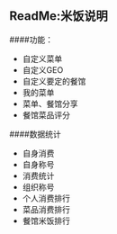 ReadMe:米饭说明
-----
####功能：
* 自定义菜单
* 自定义GEO
* 自定义要定的餐馆
* 我的菜单
* 菜单、餐馆分享
* 餐馆菜品评分

####数据统计
* 自身消费
* 自身称号
* 消费统计
* 组织称号
* 个人消费排行
* 菜品消费排行
* 餐馆米饭排行